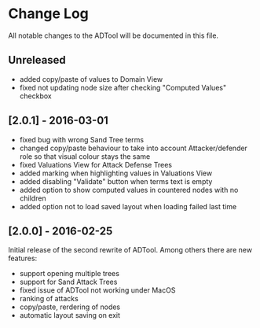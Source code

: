 # Change Log
All notable changes to the ADTool will be documented in this file.
## Unreleased
- added copy/paste of values to Domain View
- fixed not updating node size after checking "Computed Values" checkbox

## [2.0.1] - 2016-03-01
- fixed bug with wrong Sand Tree terms
- changed copy/paste behaviour to take into account Attacker/defender role so
  that visual colour stays the same
- fixed Valuations View for Attack Defense Trees
- added marking when highlighting values in Valuations View
- added disabling "Validate" button when terms text is empty
- added option to show computed values in countered nodes with no children
- added option not to load saved layout when loading failed last time

## [2.0.0] - 2016-02-25
Initial release of the second rewrite of ADTool. Among others there are new features:
- support opening multiple trees
- support for Sand Attack Trees
- fixed issue of ADTool not working under MacOS
- ranking of attacks
- copy/paste, rerdering of nodes
- automatic layout saving on exit
